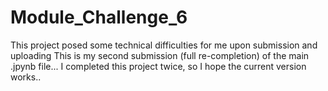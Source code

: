 # Module_Challenge_6
This project posed some technical difficulties for me upon submission and uploading
This is my second submission (full re-completion) of the main .jpynb file... 
I completed this project twice, so I hope the current version works..
